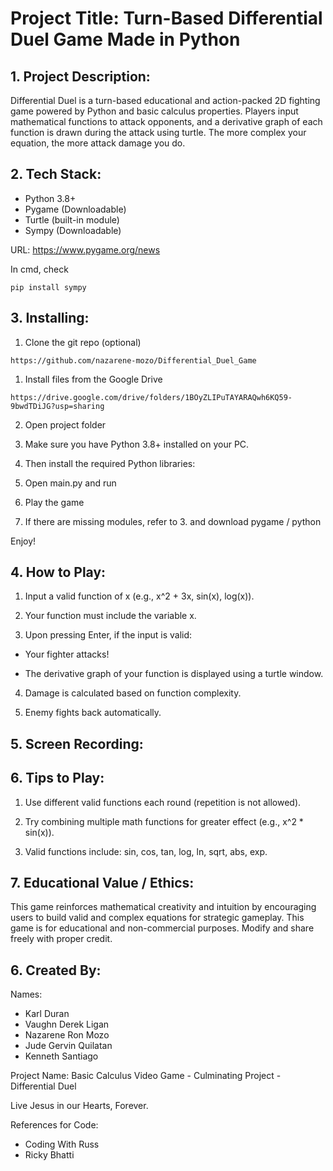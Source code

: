 # Project Title: Turn-Based Differential Duel Game Made in Python

## 1. Project Description:

Differential Duel is a turn-based educational and action-packed 2D fighting game powered by Python and basic calculus properties. Players input mathematical functions to attack opponents, and a derivative graph of each function is drawn during the attack using turtle. The more complex your equation, the more attack damage you do.


## 2. Tech Stack:

- Python 3.8+
- Pygame (Downloadable)
- Turtle (built-in module)
- Sympy (Downloadable)

URL: [https://www.pygame.org/news ](https://www.pygame.org/news)

In cmd, check 
```
pip install sympy
```


## 3. Installing:

1. Clone the git repo (optional)

```
https://github.com/nazarene-mozo/Differential_Duel_Game
```

1. Install files from the Google Drive

```
https://drive.google.com/drive/folders/1BOyZLIPuTAYARAQwh6KQ59-9bwdTDiJG?usp=sharing 
```

2. Open project folder

3. Make sure you have Python 3.8+ installed on your PC.

4. Then install the required Python libraries:

5. Open main.py and run

6. Play the game

7. If there are missing modules, refer to 3. and download pygame / python

Enjoy!


## 4. How to Play:

1. Input a valid function of x (e.g., x^2 + 3x, sin(x), log(x)).

2. Your function must include the variable x.

3. Upon pressing Enter, if the input is valid:

- Your fighter attacks!

- The derivative graph of your function is displayed using a turtle window.

4. Damage is calculated based on function complexity.

5. Enemy fights back automatically.


## 5. Screen Recording:


## 6. Tips to Play:

1. Use different valid functions each round (repetition is not allowed).

2. Try combining multiple math functions for greater effect (e.g., x^2 * sin(x)).

3. Valid functions include: sin, cos, tan, log, ln, sqrt, abs, exp.


## 7. Educational Value / Ethics:

This game reinforces mathematical creativity and intuition by encouraging users to build valid and complex equations for strategic gameplay. This game is for educational and non-commercial purposes. Modify and share freely with proper credit.


## 6. Created By:

Names: 
- Karl Duran
- Vaughn Derek Ligan
- Nazarene Ron Mozo
- Jude Gervin Quilatan
- Kenneth Santiago

Project Name: Basic Calculus Video Game - Culminating Project - Differential Duel

Live Jesus in our Hearts, Forever.

References for Code:
- Coding With Russ
- Ricky Bhatti
